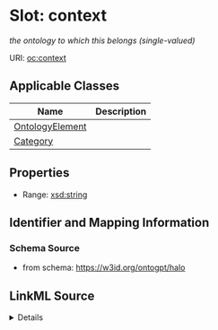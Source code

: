 # Slot: context
_the ontology to which this belongs (single-valued)_


URI: [oc:context](http://w3id.org/ontogpt/ontology-class-templatecontext)



<!-- no inheritance hierarchy -->




## Applicable Classes

| Name | Description |
| --- | --- |
[OntologyElement](OntologyElement.md) | 
[Category](Category.md) | 






## Properties

* Range: [xsd:string](xsd:string)







## Identifier and Mapping Information







### Schema Source


* from schema: https://w3id.org/ontogpt/halo




## LinkML Source

<details>
```yaml
name: context
description: the ontology to which this belongs (single-valued)
from_schema: https://w3id.org/ontogpt/halo
rank: 1000
alias: context
owner: OntologyElement
domain_of:
- OntologyElement
range: string

```
</details>